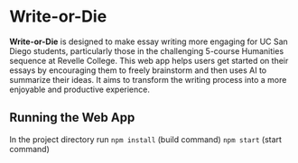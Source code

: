 # Write-or-Die

**Write-or-Die** is designed to make essay writing more engaging for UC San Diego students, particularly those in the challenging 5-course Humanities sequence at Revelle College. This web app helps users get started on their essays by encouraging them to freely brainstorm and then uses AI to summarize their ideas. It aims to transform the writing process into a more enjoyable and productive experience.

## Running the Web App
In the project directory run 
```npm install``` (build command)
```npm start``` (start command)
